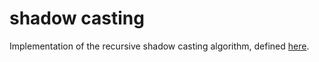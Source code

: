 # shadow casting
Implementation of the recursive shadow casting algorithm, defined [here](http://www.roguebasin.com/index.php?title=FOV_using_recursive_shadowcasting). 